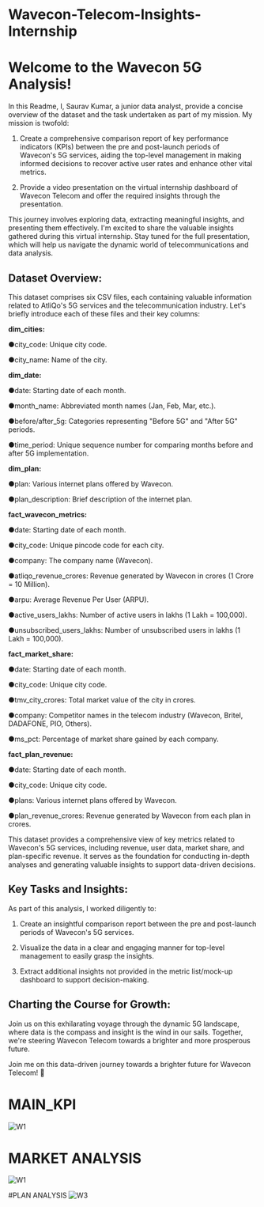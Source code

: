 # Wavecon-Telecom-Insights-Internship

# Welcome to the Wavecon 5G Analysis!

In this Readme, I, Saurav Kumar, a junior data analyst, provide a concise overview of the dataset and the task undertaken as part of my mission. My mission is twofold:

1. Create a comprehensive comparison report of key performance indicators (KPIs) between the pre and post-launch periods of Wavecon's 5G services, aiding the top-level management in making informed decisions to recover active user rates and enhance other vital metrics.

2. Provide a video presentation on the virtual internship dashboard of Wavecon Telecom and offer the required insights through the presentation.

This journey involves exploring data, extracting meaningful insights, and presenting them effectively. I'm excited to share the valuable insights gathered during this virtual internship. Stay tuned for the full presentation, which will help us navigate the dynamic world of telecommunications and data analysis.

## Dataset Overview:

This dataset comprises six CSV files, each containing valuable information related to AtliQo's 5G services and the telecommunication industry. Let's briefly introduce each of these files and their key columns:

**dim_cities:**

●city_code: Unique city code.

●city_name: Name of the city.

**dim_date:**

●date: Starting date of each month.

●month_name: Abbreviated month names (Jan, Feb, Mar, etc.).

●before/after_5g: Categories representing "Before 5G" and "After 5G" periods.

●time_period: Unique sequence number for comparing months before and after 5G implementation.


**dim_plan:**

●plan: Various internet plans offered by Wavecon.

●plan_description: Brief description of the internet plan.

**fact_wavecon_metrics:**

●date: Starting date of each month.

●city_code: Unique pincode code for each city.

●company: The company name (Wavecon).

●atliqo_revenue_crores: Revenue generated by Wavecon in crores (1 Crore = 10 Million).

●arpu: Average Revenue Per User (ARPU).

●active_users_lakhs: Number of active users in lakhs (1 Lakh = 100,000).

●unsubscribed_users_lakhs: Number of unsubscribed users in lakhs (1 Lakh = 100,000).

**fact_market_share:**

●date: Starting date of each month.

●city_code: Unique city code.

●tmv_city_crores: Total market value of the city in crores.

●company: Competitor names in the telecom industry (Wavecon, Britel, DADAFONE, PIO, Others).

●ms_pct: Percentage of market share gained by each company.

**fact_plan_revenue:**

●date: Starting date of each month.

●city_code: Unique city code.

●plans: Various internet plans offered by Wavecon.

●plan_revenue_crores: Revenue generated by Wavecon from each plan in crores.

This dataset provides a comprehensive view of key metrics related to Wavecon's 5G services, including revenue, user data, market share, and plan-specific revenue. It serves as the foundation for conducting in-depth analyses and generating valuable insights to support data-driven decisions.



## Key Tasks and Insights:

As part of this analysis, I worked diligently to:

1. Create an insightful comparison report between the pre and post-launch periods of Wavecon's 5G services.

2. Visualize the data in a clear and engaging manner for top-level management to easily grasp the insights.

3. Extract additional insights not provided in the metric list/mock-up dashboard to support decision-making.

## Charting the Course for Growth:

Join us on this exhilarating voyage through the dynamic 5G landscape, where data is the compass and insight is the wind in our sails. Together, we're steering Wavecon Telecom towards a brighter and more prosperous future.

Join me on this data-driven journey towards a brighter future for Wavecon Telecom! 🚀

# MAIN_KPI
![W1](https://github.com/user-attachments/assets/dfbbefc3-7cf7-40e5-bd7c-138333e69d9e)

# MARKET ANALYSIS
![W1](https://github.com/user-attachments/assets/258eb0b5-28ff-4a27-9dc9-25e094de1a81)

#PLAN ANALYSIS
![W3](https://github.com/user-attachments/assets/2708a624-4bee-4885-b827-2e94501ab360)


